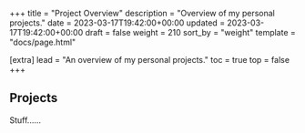 +++
title = "Project Overview"
description = "Overview of my personal projects."
date = 2023-03-17T19:42:00+00:00
updated = 2023-03-17T19:42:00+00:00
draft = false
weight = 210
sort_by = "weight"
template = "docs/page.html"

[extra]
lead = "An overview of my personal projects."
toc = true
top = false
+++

## Projects

Stuff......
